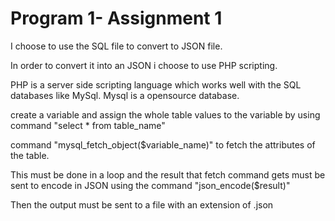 Program 1- Assignment 1
========================


I choose to use the SQL file to convert to JSON file.

In order to convert it into an JSON i choose to use PHP scripting.

PHP is a server side scripting language which works well with the SQL databases like MySql.
Mysql is a opensource database.

create a variable and assign the whole table values to the variable by using command "select * from table_name"

command "mysql_fetch_object($variable_name)" to fetch the attributes of the table.

This must be done in a loop and the result that fetch command gets must be sent to encode in JSON using the command "json_encode($result)"

Then the output must be sent to a file with an extension of .json
